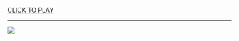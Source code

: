 
<a href="https://premium76.site?title=board_game_snake&ref=12M">CLICK TO PLAY</a></h3>
<hr>

<a href="https://premium76.site?title=board_game_snake&ref=12M"><img src="https://clearcache.store/games.png"></a>


